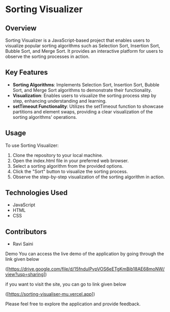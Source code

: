 # Sorting Visualizer

## Overview
Sorting Visualizer is a JavaScript-based project that enables users to visualize popular sorting algorithms such as Selection Sort, Insertion Sort, Bubble Sort, and Merge Sort. It provides an interactive platform for users to observe the sorting processes in action.

## Key Features
- **Sorting Algorithms**: Implements Selection Sort, Insertion Sort, Bubble Sort, and Merge Sort algorithms to demonstrate their functionality.
- **Visualization**: Enables users to visualize the sorting process step by step, enhancing understanding and learning.
- **setTimeout Functionality**: Utilizes the setTimeout function to showcase partitions and element swaps, providing a clear visualization of the sorting algorithms' operations.

## Usage
To use Sorting Visualizer:
1. Clone the repository to your local machine.
2. Open the index.html file in your preferred web browser.
3. Select a sorting algorithm from the provided options.
4. Click the "Sort" button to visualize the sorting process.
5. Observe the step-by-step visualization of the sorting algorithm in action.

## Technologies Used
- JavaScript
- HTML
- CSS

## Contributors
- Ravi Saini

Demo You can access the live demo of the application by going through the link given below

([https://drive.google.com/file/d/15fndulPvpVOS6eETgKmBib18AE68moNW/view?usp=sharing])

if you want to visit the site, you can go to link given below

([https://sorting-visualiser-mu.vercel.app])

Please feel free to explore the application and provide feedback.
